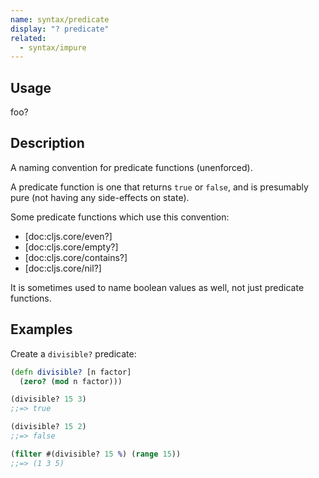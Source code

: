 ```yaml
---
name: syntax/predicate
display: "? predicate"
related:
  - syntax/impure
---
```


## Usage
foo?


## Description

A naming convention for predicate functions (unenforced).

A predicate function is one that returns `true` or `false`, and is presumably
pure (not having any side-effects on state).

Some predicate functions which use this convention:

- [doc:cljs.core/even?]
- [doc:cljs.core/empty?]
- [doc:cljs.core/contains?]
- [doc:cljs.core/nil?]

It is sometimes used to name boolean values as well, not just predicate functions.


## Examples

Create a `divisible?` predicate:

```clj
(defn divisible? [n factor]
  (zero? (mod n factor)))

(divisible? 15 3)
;;=> true

(divisible? 15 2)
;;=> false

(filter #(divisible? 15 %) (range 15))
;;=> (1 3 5)
```
